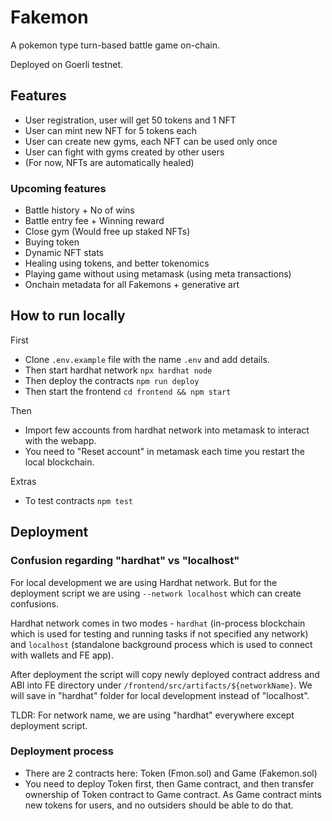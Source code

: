 # Fakemon

A pokemon type turn-based battle game on-chain.

Deployed on Goerli testnet.

## Features

- User registration, user will get 50 tokens and 1 NFT
- User can mint new NFT for 5 tokens each
- User can create new gyms, each NFT can be used only once
- User can fight with gyms created by other users
- (For now, NFTs are automatically healed)

### Upcoming features

- Battle history + No of wins
- Battle entry fee + Winning reward
- Close gym (Would free up staked NFTs)
- Buying token
- Dynamic NFT stats
- Healing using tokens, and better tokenomics
- Playing game without using metamask (using meta transactions)
- Onchain metadata for all Fakemons + generative art

## How to run locally

First

- Clone `.env.example` file with the name `.env` and add details.
- Then start hardhat network `npx hardhat node`
- Then deploy the contracts `npm run deploy`
- Then start the frontend `cd frontend && npm start`

Then

- Import few accounts from hardhat network into metamask to interact with the webapp.
- You need to "Reset account" in metamask each time you restart the local blockchain.

Extras

- To test contracts `npm test`

## Deployment

### Confusion regarding "hardhat" vs "localhost"

For local development we are using Hardhat network. But for the deployment script we are using `--network localhost` which can create confusions.

Hardhat network comes in two modes - `hardhat` (in-process blockchain which is used for testing and running tasks if not specified any network) and `localhost` (standalone background process which is used to connect with wallets and FE app).

After deployment the script will copy newly deployed contract address and ABI into FE directory under `/frontend/src/artifacts/${networkName}`. We will save in "hardhat" folder for local development instead of "localhost".

TLDR: For network name, we are using "hardhat" everywhere except deployment script.

### Deployment process

- There are 2 contracts here: Token (Fmon.sol) and Game (Fakemon.sol)
- You need to deploy Token first, then Game contract, and then transfer ownership of Token contract to Game contract. As Game contract mints new tokens for users, and no outsiders should be able to do that.
